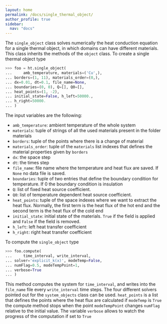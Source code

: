 ```yaml
---
layout: home
permalink: /docs/single_thermal_object/
author_profile: true
sidebar:
  nav: "docs"
---
```


The `single_object` class solves numerically the heat conduction equation for a single thermal object, in which domains can have different materials. This class inherits the methods of the `object` class. To create a single thermal object type

```python
>>> foo = ht.single_object(
...     amb_temperature, materials=('Cu',),
...	borders=(1, 11), materials_order=(0,),
...	dx=0.01, dt=0.1, file_name=None,
...	boundaries=(0, 0), Q=[], Q0=[],
...	heat_points=(1, -2),
...	initial_state=False, h_left=50000.,
...	h_right=50000.
... )
```

The input variables are the following:

* `amb_temperature`: ambient temperature of the whole system
* `materials`: tuple of strings of all the used materials present in the folder materials
* `borders`: tuple of the points where there is a change of material
* `materials_order`: tuple of the `materials` list indexes that defines the material properties given by `borders`
* `dx`: the space step
* `dt`: the times step
* `file_name`: file name where the temperature and heat flux are saved. If `None` no data file is saved.
* `boundaries`: tuple of two entries that define the boundary condition for temperature. If 0 the boundary condition is insulation
* `Q`: list of fixed heat source coefficient.
* `Q0`: list of temperature dependent heat source coefficient.
* `heat_points`: tuple of the space indexes where we want to extract the heat flux. Normally, the first term is the heat flux of the hot end and the second term is the heat flux of the cold end
* `initial_state`: initial state of the materials. `True` if the field is applied and `False` if the field is removed.
* `h_left`: left heat transfer coefficient
* `h_right`: right heat transfer coefficient

To compute the `single_object` type

```python
>>> foo.compute(
...     time_interval, write_interval,
...	solver='explicit_k(x)', modeTemp=False,
...	numFlag=0.5, modeTempPoint=1,
... verbose=True
... )
```

This method computes the system for `time_interval`, and writes into the `file_name` file every `write_interval` time steps. The four different solvers pointed out for the `system_objects` class can be used. `heat_points` is a list that defines the points where the heat flux are calculated if `modeTemp` is `True` the compute method stops when the point `modeTempPoint` changes `numFlag` relative to the initial value. The variable `verbose` allows to watch the progress of the computation if set to `True`

